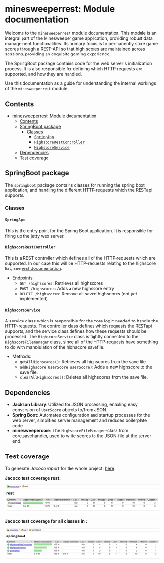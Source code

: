 # minesweeperrest: Module documentation

Welcome to the `minesweeperrest` module documentation. This module is an integral part of the Minesweeper game application, providing robust data management functionalities. Its primary focus is to permanently store game scores through a REST-API so that high scores are maintained across sessions, providing an exquisite gaming experience.

The SpringBoot package contains code for the web server's initialization process. It is also responsible for defining which HTTP-requests are supported, and how they are handled.

Use this documentation as a guide for understanding the internal workings of the `minesweeperrest` module.

## Contents

- [minesweeperrest: Module documentation](#minesweeperrest-module-documentation)
  - [Contents](#contents)
  - [SpringBoot package](#springboot-package)
    - [Classes](#classes)
      - [`SpringApp`](#springapp)
      - [`HighscoreRestController`](#highscorerestcontroller)
      - [`HighscoreService`](#highscoreservice)
  - [Dependencies](#dependencies)
  - [Test coverage](#test-coverage)

## SpringBoot package

The `springboot` package contains classes for running the spring boot application, and handling the different HTTP-requests which the RESTapi supports.

### Classes

#### `SpringApp`

This is the entry point for the Spring Boot application. It is responsible for firing up the jetty web server.

#### `HighscoreRestController`

This is a REST controller which defines all of the HTTP-requests which are supported. In our case this will be HTTP-requests relating to the highscore list, see [rest documentation](./src/main/java/springboot/REST_DOCUMENTATION.md).

- Endpoints
  - `GET /highscores`: Retrieves all highscores
  - `POST /highscores`: Adds a new highscore entry
  - `DELETE /highscores`: Remove all saved highscores (not yet implemented).

#### `HighscoreService`

A service class which is responsible for the core logic needed to handle the HTTP-requests. The controller class defines which requests the RESTapi supports, and the service class defines how these requests should be processed. The `HighscoreService` class is tightly connected to the `HighscoreFilemanager` class, since all of the HTTP-requests have something to do with manpiulation of the highscore savefile.

- Methods:
  - `getAllHighscores()`: Retrieves all highscores from the save file.
  - `addHighscore(UserScore userScore)`: Adds a new highscore to the save file.
  - `clearAllHighscores()`: Deletes all highscores from the save file.

## Dependencies

- **Jackson Library**: Utilized for JSON processing, enabling easy conversion of `UserScore` objects to/from JSON.
- **Spring Boot**: Automates configuration and startup processes for the web server, simplifies server management and reduces boilerplate code.
- **minesweepercore**: The `HighscoreFileManager`-class from core.savehandler, used to write scores to the JSON-file at the server end.

## Test coverage

To generate _Jacoco raport_ for the whole project: [here](../coverage/README.md#generate-coverage-raport-🧪).

**Jacoco test coverage rest:**

![ui report](../../pictures/jacoco_reports/rest-report.jpg)

**Jacoco test coverage for all classes in :**

![rest report classes](../../pictures/jacoco_reports/rest-report-classes.jpg)

